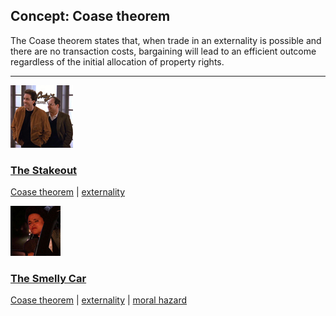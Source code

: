## Concept: Coase theorem

The Coase theorem states that, when trade in an externality is possible and there are no transaction costs, bargaining will lead to an efficient outcome regardless of the initial allocation of property rights.

<hr>
<div class="clip-listing">
<img src="media/icons/stakeout.jpg" alt="The Stakeout icon">

### [The Stakeout](/clip/2/)

[Coase theorem](/concept/coase-theorem/) | [externality](/concept/externality/)
</div>

<div class="clip-listing">
<img src="media/icons/smelly_car.jpg" alt="The Smelly Car icon">

### [The Smelly Car](/clip/36/)

[Coase theorem](/concept/coase-theorem/) | [externality](/concept/externality/) | [moral hazard](/concept/moral-hazard/)
</div>


